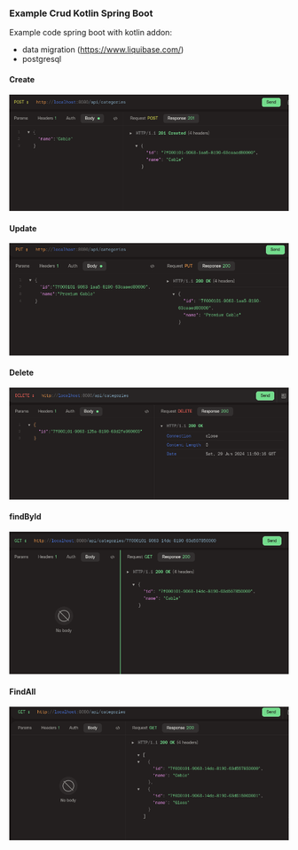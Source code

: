 ### Example Crud Kotlin Spring Boot
Example code spring boot with kotlin
addon: 
- data migration (https://www.liquibase.com/)
- postgresql


#### Create

![create.png](images/create.png)

#### Update

![create.png](images/update.png)

#### Delete

![create.png](images/delete.png)

#### findById

![create.png](images/get_by_id.png)

#### FindAll

![create.png](images/find_all.png)
